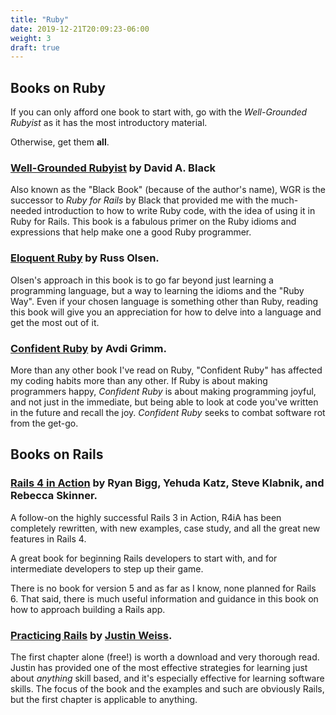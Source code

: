 ```yaml
---
title: "Ruby"
date: 2019-12-21T20:09:23-06:00
weight: 3
draft: true
---
```


## Books on Ruby ##

If you can only afford one book to start with, go with the _Well-Grounded Rubyist_ as it has the most introductory material.

Otherwise, get them **all**.

### [Well-Grounded Rubyist](http://www.amazon.com/The-Well-Grounded-Rubyist-David-Black/dp/1617291692) by David A. Black ###

Also known as the "Black Book" \(because of the author's name\), WGR is the successor to _Ruby for Rails_ by Black that provided me with the much-needed introduction to how to write Ruby code, with the idea of using it in Ruby for Rails. This book is a fabulous primer on the Ruby idioms and expressions that help make one a good Ruby programmer.

### [Eloquent Ruby](https://www.goodreads.com/book/show/9364729-eloquent-ruby) by Russ Olsen. ###

Olsen's approach in this book is to go far beyond just learning a programming language, but a way to learning the idioms and the "Ruby Way". Even if your chosen language is something other than Ruby, reading this book will give you an appreciation for how to delve into a language and get the most out of it.

### [Confident Ruby](http://www.confidentruby.com/) by Avdi Grimm. ###

More than any other book I've read on Ruby, "Confident Ruby" has affected my coding habits more than any other. If Ruby is about making programmers happy, _Confident Ruby_ is about making programming joyful, and not just in the immediate, but being able to look at code you've written in the future and recall the joy. _Confident Ruby_ seeks to combat software rot from the get-go.

## Books on Rails ##

### [Rails 4 in Action](http://www.manning.com/bigg2/) by Ryan Bigg, Yehuda Katz, Steve Klabnik, and Rebecca Skinner. ###

A follow-on the highly successful Rails 3 in Action, R4iA has been completely rewritten, with new examples, case study, and all the great new features in Rails 4.

A great book for beginning Rails developers to start with, and for intermediate developers to step up their game.

There is no book for version 5 and as far as I know, none planned for Rails 6. That said, there is much useful information and guidance in this book on how to approach building a Rails app.

### [Practicing Rails](https://www.justinweiss.com/practicing-rails/) by [Justin Weiss](http://www.justinweiss.com). ###

The first chapter alone \(free!\) is worth a download and very thorough read. Justin has provided one of the most effective strategies for learning just about _anything_ skill based, and it's especially effective for learning software skills. The focus of the book and the examples and such are obviously Rails, but the first chapter is applicable to anything.


